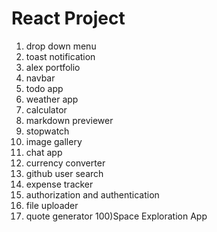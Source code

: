 # React Project
1) drop down menu
2) toast notification
3) alex portfolio
4) navbar
5) todo app
6) weather app
7) calculator
8) markdown previewer
9) stopwatch
10) image gallery
11) chat app
12) currency converter
13) github user search
14) expense tracker
15) authorization and authentication
16) file uploader
17) quote generator
100)Space Exploration App

